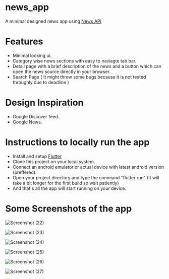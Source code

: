 # news_app

A minimal designed news app using [News API](https://newsapi.org/)

# Features
- Minimal looking ui.
- Category wise news sections with easy to naviagte tab bar.
- Detail page with a brief description of the news and a button which can open the news source directly in your browser.
- Search Page ( It might throw some bugs because it is not tested throughly due to deadline )

# Design Inspiration
- Google Discover feed.
- Google News.

# Instructions to locally run the app
- Install and setup [Flutter](https://flutter.dev/?gclsrc=ds&gclsrc=ds)
- Clone this project on your local system.
- Connect an android emulator or actual device with latest android version (preffered).
- Open your project directory and type the command "flutter run" (It will take a bit longer for the first build so wait patiently)
- And that's all the app will start running on your device.

# Some Screenshots of the app
![Screenshot (22)](https://user-images.githubusercontent.com/62044531/131544498-7a98d294-9d17-42ea-bc49-eb359e09593c.png)

![Screenshot (23)](https://user-images.githubusercontent.com/62044531/131544506-7cf090bb-190a-4425-8398-c9f16a12dcec.png)

![Screenshot (24)](https://user-images.githubusercontent.com/62044531/131544517-f4329e18-7a9a-477f-945d-b1522cc9ddca.png)

![Screenshot (25)](https://user-images.githubusercontent.com/62044531/131544521-508727be-a799-4097-a1ae-1a44f96dcfd8.png)

![Screenshot (26)](https://user-images.githubusercontent.com/62044531/131544526-ce12cca8-54f1-4746-b2ce-8dff22264b8e.png)

![Screenshot (27)](https://user-images.githubusercontent.com/62044531/131544531-57193b68-6e8e-4fe3-a5f3-60e65246ca53.png)


